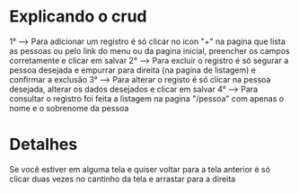 # Explicando o crud

1° --> Para adicionar um registro é só clicar no icon "+" na pagina que lista as pessoas ou pelo link do menu ou da pagina inicial, preencher os campos corretamente e clicar em salvar
2° --> Para excluir o registro é só segurar a pessoa desejada e empurrar para direita (na pagina de listagem) e confirmar a exclusão
3° --> Para alterar o registo é só clicar na pessoa desejada, alterar os dados desejados e clicar em salvar
4° --> Para consultar o registro foi feita a listagem na pagina "/pessoa" com apenas o nome e o sobrenome da pessoa

# Detalhes
Se você estiver em alguma tela e quiser voltar para a tela anterior é só clicar duas vezes no cantinho da tela e arrastar para a direita
